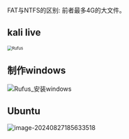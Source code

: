 FAT与NTFS的区别: 前者最多4G的大文件。

## kali live

<img src="https://cdn.jsdelivr.net/gh/sword4869/pic1@main/images/202408271814325.jpg" alt="Rufus" style="zoom: 67%;" />

## 制作windows

![Rufus_安装windows](https://cdn.jsdelivr.net/gh/sword4869/pic1@main/images/202408271815712.png)

## Ubuntu

![image-20240827185633518](https://cdn.jsdelivr.net/gh/sword4869/pic1@main/images/202408271856551.png)